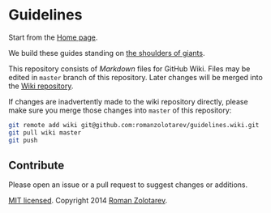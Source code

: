 # Guidelines

Start from the [Home page][home].

We build these guides standing
on [the shoulders of giants][giants].

This repository consists of *Markdown* files for GitHub Wiki.
Files may be edited in `master` branch of this repository.
Later changes will be merged into the [Wiki repository][wiki].

If changes are inadvertently made to the wiki repository directly,
please make sure you merge those changes into `master` of this repository:

```bash
git remote add wiki git@github.com:romanzolotarev/guidelines.wiki.git
git pull wiki master
git push
```

## Contribute

Please open an issue or a pull request to suggest changes or additions.

[MIT licensed][license].
Copyright 2014 [Roman Zolotarev](http://romanzolotarev.com).

[home]: https://github.com/romanzolotarev/guidelines/wiki/
[giants]: https://github.com/romanzolotarev/guidelines/wiki/Shoulders-of-Giants
[wiki]: https://github.com/romanzolotarev/guidelines/wiki
[license]: https://github.com/romanzolotarev/styleguides/blob/master/LICENSE.md